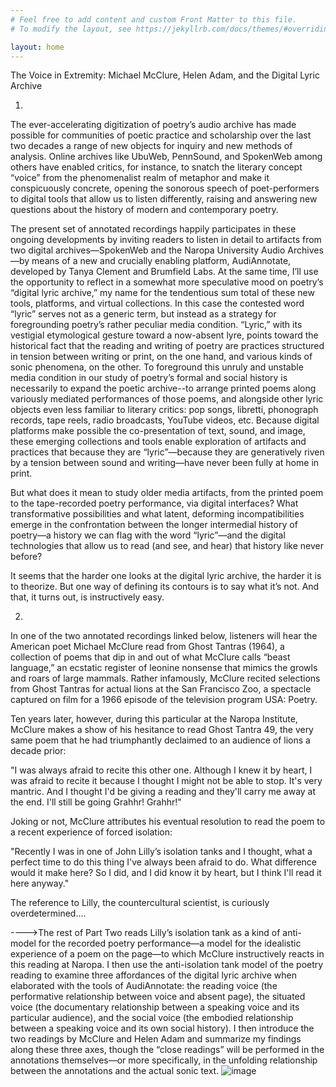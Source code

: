 ```yaml
---
# Feel free to add content and custom Front Matter to this file.
# To modify the layout, see https://jekyllrb.com/docs/themes/#overriding-theme-defaults

layout: home
---
```

The Voice in Extremity: Michael McClure, Helen Adam, and the Digital Lyric Archive 

1.	

The ever-accelerating digitization of poetry’s audio archive has made possible for communities of poetic practice and scholarship over the last two decades a range of new objects for inquiry and new methods of analysis. Online archives like UbuWeb, PennSound, and SpokenWeb among  others have enabled critics, for instance, to snatch the literary concept “voice” from the phenomenalist realm of metaphor and make it conspicuously concrete, opening the sonorous speech of poet-performers to digital tools that allow us to listen differently, raising and answering new questions about the history of modern and contemporary poetry. 

The present set of annotated recordings happily participates in these ongoing developments by inviting readers to listen in detail to artifacts from two digital archives—SpokenWeb and the Naropa University Audio Archives—by means of a new and crucially enabling platform, AudiAnnotate, developed by Tanya Clement and Brumfield Labs. At the same time, I’ll use the opportunity to reflect in a somewhat more speculative mood on poetry’s “digital lyric archive,” my name for the tendentious sum total of these new tools, platforms, and virtual collections. In this case the contested word “lyric” serves not as a generic term, but instead as a strategy for foregrounding poetry’s rather peculiar media condition. “Lyric,” with its vestigial etymological gesture toward a now-absent lyre, points toward the historical fact that the reading and writing of poetry are practices structured in tension between writing or print, on the one hand, and various kinds of sonic phenomena, on the other. To foreground this unruly and unstable media condition in our study of poetry’s formal and social history is necessarily to expand the poetic archive--to arrange printed poems along variously mediated performances of those poems, and alongside other lyric objects even less familiar to literary critics: pop songs, libretti, phonograph records, tape reels, radio broadcasts, YouTube videos, etc. Because digital platforms make possible the co-presentation of text, sound, and image, these emerging collections and tools enable exploration of artifacts and practices that because they are “lyric”—because they are generatively riven by a tension between sound and writing—have never been fully at home in print. 

But what does it mean to study older media artifacts, from the printed poem to the tape-recorded poetry performance, via digital interfaces? What transformative possibilities and what latent, deforming incompatibilities emerge in the confrontation between the longer intermedial history of poetry—a history we can flag with the word “lyric”—and the digital technologies that allow us to read (and see, and hear) that history like never before?

It seems that the harder one looks at the digital lyric archive, the harder it is to theorize. But one way of defining its contours is to say what it’s not. And that, it turns out, is instructively easy. 

2.	

In one of the two annotated recordings linked below, listeners will hear the American poet Michael McClure read from Ghost Tantras (1964), a collection of poems that dip in and out of what McClure calls “beast language,” an ecstatic register of leonine nonsense that mimics the growls and roars of large mammals. Rather infamously, McClure recited selections from Ghost Tantras for actual lions at the San Francisco Zoo, a spectacle captured on film for a 1966 episode of the television program USA: Poetry.  

Ten years later, however, during this particular at the Naropa Institute, McClure makes a show of his hesitance to read Ghost Tantra 49, the very same poem that he had triumphantly declaimed to an audience of lions a decade prior:  

"I was always afraid to recite this other one. Although I knew it by heart, I was afraid to recite it because I thought I might not be able to stop. It's very mantric. And I thought I'd be giving a reading and they'll carry me away at the end. I'll still be going Grahhr! Grahhr!"

Joking or not, McClure attributes his eventual resolution to read the poem to a recent experience of forced isolation: 

"Recently I was in one of John Lilly’s isolation tanks and I thought, what a perfect time to do this thing I've always been afraid to do. What difference would it make here? So I did, and I did know it by heart, but I think I'll read it here anyway."

The reference to Lilly, the countercultural scientist, is curiously overdetermined….


---->The rest of Part Two reads Lilly’s isolation tank as a kind of anti-model for the recorded poetry performance—a model for the idealistic experience of a poem on the page—to which McClure instructively reacts in this reading at Naropa. I then use the anti-isolation tank model of the poetry reading to examine three affordances of the digital lyric archive when elaborated with the tools of AudiAnnotate: the reading voice (the performative relationship between voice and absent page), the situated voice (the documentary relationship between a speaking voice and its particular audience), and the social voice (the embodied relationship between a speaking voice and its own social history). I then introduce the two readings by McClure and Helen Adam and summarize my findings along these three axes, though the “close readings” will be performed in the annotations themselves—or more specifically, in the unfolding relationship between the annotations and the actual sonic text.
![image](https://user-images.githubusercontent.com/11153658/208012612-d73ebd6f-3ab2-4cd5-9fe0-f85c997c4eea.png)
